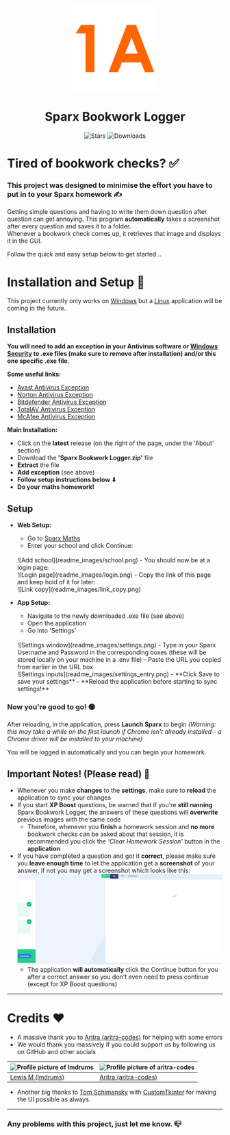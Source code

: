 <div align="center">
  <img src="readme_images/logo.png" alt="Sparx Bookwork Logger" width="200">
  <h1>Sparx Bookwork Logger</h1>
  <img alt="Stars" src="https://img.shields.io/github/stars/lmdrums/Sparx-Bookwork-Logger.svg">
  <img alt="Downloads" src="https://img.shields.io/github/downloads/lmdrums/Sparx-Bookwork-Logger/total.svg">

</div>

# Tired of bookwork checks? ✅

### This project was designed to minimise the effort you have to put in to your Sparx homework ✍

Getting simple questions and having to write them down question after question can get annoying. This program **automatically** takes a screenshot after every question and saves it to a folder. </br> Whenever a bookwork check comes up, it retrieves that image and displays it in the GUI.

Follow the quick and easy setup below to get started...

# Installation and Setup 🔧

This project currently only works on [Windows](https://www.microsoft.com/en-gb/windows) but a [Linux](https://en.wikipedia.org/wiki/Linux) application will be coming in the future.

## Installation

**You will need to add an exception in your Antivirus software or [Windows Security](https://support.microsoft.com/en-us/windows/add-an-exclusion-to-windows-security-811816c0-4dfd-af4a-47e4-c301afe13b26) to .exe files (make sure to remove after installation) and/or this one specific .exe file.**

**Some useful links:**
- [Avast Antivirus Exception](https://support.avast.com/en-gb/article/antivirus-scan-exclusions/#pc)
- [Norton Antivirus Exception](https://support.norton.com/sp/en/us/home/current/solutions/v3672136)
- [Bitdefender Antivirus Exception](https://www.bitdefender.co.uk/consumer/support/answer/88779/)
- [TotalAV Antivirus Exception](https://help.bethesda.net/#en/answer/46189)
- [McAfee Antivirus Exception](https://www.mcafee.com/support/?articleId=TS102056&page=shell&shell=article-view)

**Main Installation:**
- Click on the **latest** release (on the right of the page, under the 'About' section)
- Download the **'Sparx Bookwork Logger.zip'** file
- **Extract** the file
- **Add exception** (see above)
- **Follow setup instructions below ⬇**
- **Do your maths homework!**

## Setup
- **Web Setup:**

  - Go to [Sparx Maths](https://selectschool.sparxmaths.uk/)
  - Enter your school and click Continue:
  </br>
  ![Add school](readme_images/school.png)
  - You should now be at a login page:
  </br>
  ![Login page](readme_images/login.png)
  - Copy the link of this page and keep hold of it for later:
  </br>
  ![Link copy](readme_images/link_copy.png)

- **App Setup:**

  - Navigate to the newly downloaded .exe file (see above)
  - Open the application
  - Go into 'Settings'
  </br>
  ![Settings window](readme_images/settings.png)
  - Type in your Sparx Username and Password in the corresponding boxes (these will be stored locally on your machine in a .env file)
  - Paste the URL you copied from earlier in the URL box
  </br>
  ![Settings inputs](readme_images/settings_entry.png)
  - **Click Save to save your settings**
  - **Reload the application before starting to sync settings!**

### Now you're good to go! 🟢

After reloading, in the application, press **Launch Sparx** to begin *(Warning: this may take a while on the first launch if Chrome isn't already installed - a Chrome driver will be installed to your machine)*

You will be logged in automatically and you can begin your homework.

## Important Notes! (Please read) 📜

- Whenever you make **changes** to the **settings**, make sure to **reload** the application to sync your changes
- If you start **XP Boost** questions, be warned that if you're **still running** Sparx Bookwork Logger, the answers of these questions will **overwrite** previous images with the same code
  - Therefore, whenever you **finish** a homework session and **no more** bookwork checks can be asked about that session, it is recommended you click the *'Clear Homework Session'* button in the **application**
- If you have completed a question and got it **correct**, please make sure you **leave enough time** to let the application get a **screenshot** of your answer, if not you may get a screenshot which looks like this:
  </br>
  ![Bad screenshot](readme_images/bad_screenshot.png)
  - The application **will automatically** click the Continue button for you after a correct answer so you don't even need to press continue (except for XP Boost questions)

---

# Credits ♥

- A massive thank you to [Aritra (aritra-codes)](https://github.com/aritra-codes) for helping with some errors
- We would thank you massively if you could support us by following us on GitHub and other socials

<img src="https://github.com/lmdrums.png" alt="Profile picture of lmdrums" height="200" width="200"/> | <img src="https://github.com/aritra-codes.png" alt="Profile picture of aritra-codes" height="200" width="200"/>
---|---
[Lewis M (lmdrums)](https://github.com/lmdrums) | [Aritra (aritra-codes)](https://github.com/aritra-codes)

- Another big thanks to [Tom Schimansky](https://github.com/TomSchimansky) with [CustomTkinter](https://github.com/TomSchimansky/CustomTkinter) for making the UI possible as always.

---

### Any problems with this project, just let me know. 📪
